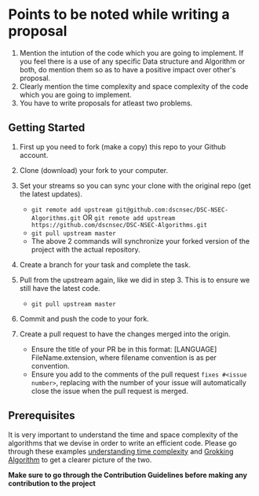 # Points to be noted while writing a proposal
1. Mention the intution of the code which you are going to implement. If you feel there is a use of any specific Data structure and Algorithm or both, do mention them 
   so as to have a positive impact over other's proposal.
2. Clearly mention the time complexity and space complexity of the code which you are going to implement.
3. You have to write proposals for atleast two problems.

## Getting Started

1. First up you need to fork (make a copy) this repo to your Github account.
2. Clone (download) your fork to your computer.
3. Set your streams so you can sync your clone with the original repo (get the latest updates).

   - `git remote add upstream git@github.com:dscnsec/DSC-NSEC-Algorithms.git`
   OR `git remote add upstream https://github.com/dscnsec/DSC-NSEC-Algorithms.git`
   - `git pull upstream master`
   - The above 2 commands will synchronize your forked version of the project with the actual repository.
4. Create a branch for your task and complete the task.
5. Pull from the upstream again, like we did in step 3. This is to ensure we still have the latest code.
   - `git pull upstream master`
6. Commit and push the code to your fork.
7. Create a pull request to have the changes merged into the origin.
   - Ensure the title of your PR be in this format: [LANGUAGE] FileName.extension, where filename convention is as per convention.
   - Ensure you add to the comments of the pull request `fixes #<issue number>`, replacing **<issue number>** with the number of your issue will automatically close the issue when the pull request is merged.

## Prerequisites

It is very important to understand the time and space complexity of the algorithms that we devise in order to write an efficient code. Please go through these examples
[understanding time complexity](https://www.geeksforgeeks.org/understanding-time-complexity-simple-examples/) and [Grokking Algorithm](https://github.com/KevinOfNeu/ebooks/blob/master/Grokking%20Algorithms.pdf) to get a clearer picture of the two.


**Make sure to go through the Contribution Guidelines before making any contribution to the project**
